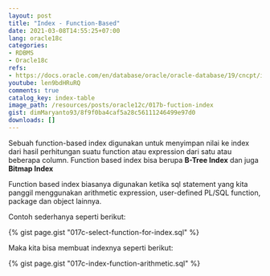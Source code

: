 ```yaml
---
layout: post
title: "Index - Function-Based"
date: 2021-03-08T14:55:25+07:00
lang: oracle18c
categories:
- RDBMS
- Oracle18c
refs: 
- https://docs.oracle.com/en/database/oracle/oracle-database/19/cncpt/indexes-and-index-organized-tables.html#GUID-9AD7651D-0F0D-4FC6-A984-5845F0224EE6
youtube: len9bdHRuRQ
comments: true
catalog_key: index-table
image_path: /resources/posts/oracle12c/017b-fuction-index
gist: dimMaryanto93/8f9f0ba4caf5a28c56111246499e97d0
downloads: []
---
```


Sebuah function-based index digunakan untuk menyimpan nilai ke index dari hasil perhitungan suatu function atau expression dari satu atau beberapa column. Function based index bisa berupa **B-Tree Index** dan juga **Bitmap Index**

Function based index biasanya digunakan ketika sql statement yang kita panggil menggunakan arithmetic expression, user-defined PL/SQL function, package dan object lainnya.

Contoh sederhanya seperti berikut:

{% gist page.gist "017c-select-function-for-index.sql" %}

Maka kita bisa membuat indexnya seperti berikut:

{% gist page.gist "017c-index-function-arithmetic.sql" %}